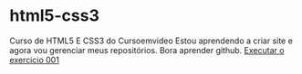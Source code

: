 # html5-css3
 Curso de HTML5 E CSS3 do Cursoemvideo
 Estou aprendendo a criar site e agora vou gerenciar meus repositórios.
 Bora aprender github.
 <a href="https://vladimirmartins.github.io/html5-css3/exercicios/ex001/inddex.html">Executar o exercicio 001</a>